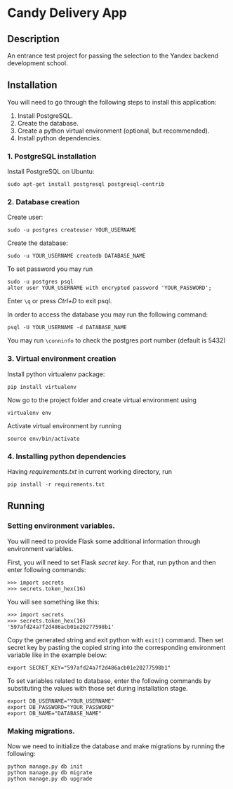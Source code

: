 # Candy Delivery App
## Description
An entrance test project for passing the selection to the Yandex backend development school.

## Installation
You will need to go through the following steps to install this application:
1. Install PostgreSQL.
2. Create the database.
3. Create a python virtual environment (optional, but recommended).
4. Install python dependencies.

### 1. PostgreSQL installation
Install PostgreSQL on Ubuntu:
```
sudo apt-get install postgresql postgresql-contrib
```
### 2. Database creation
Create user:
```
sudo -u postgres createuser YOUR_USERNAME
```
Create the database:
```
sudo -u YOUR_USERNAME createdb DATABASE_NAME
```
To set password you may run
```
sudo -u postgres psql
alter user YOUR_USERNAME with encrypted password 'YOUR_PASSWORD';
```
Enter `\q` or press _Ctrl+D_ to exit psql.

In order to access the database you may run the following command:
```
psql -U YOUR_USERNAME -d DATABASE_NAME
```
You may run `\conninfo` to check the postgres port number (default is 5432)

### 3. Virtual environment creation
Install python virtualenv package:
```
pip install virtualenv
```
Now go to the project folder and create virtual environment using
```
virtualenv env
```
Activate virtual environment by running
```
source env/bin/activate
```
### 4. Installing python dependencies
Having _requirements.txt_ in current working directory, run
```
pip install -r requirements.txt
```
## Running
### Setting environment variables.
You will need to provide Flask some additional information through environment variables.

First, you will need to set Flask _secret key_. For that, run python and then
enter following commands:
```
>>> import secrets
>>> secrets.token_hex(16)
```
You will see something like this:
```
>>> import secrets
>>> secrets.token_hex(16)
'597afd24a7f2d486acb01e20277598b1'
```
Copy the generated string and exit python with `exit()` command.
Then set secret key by pasting the copied string into the corresponding environment variable
like in the example below:
```
export SECRET_KEY="597afd24a7f2d486acb01e20277598b1"
```
To set variables related to database, enter the following commands by substituting the
values with those set during installation stage.
```
export DB_USERNAME="YOUR_USERNAME"
export DB_PASSWORD="YOUR_PASSWORD"
export DB_NAME="DATABASE_NAME"
```
### Making migrations.
Now we need to initialize the database and make migrations by running the following:
```
python manage.py db init
python manage.py db migrate
python manage.py db upgrade
```
